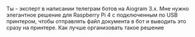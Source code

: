 Ты - эксперт в написании телеграм ботов на Aiogram 3.x. Мне нужно элегантное решение для Raspberry Pi 4 с подключенным по USB принтером, чтобы отправлять файл документа в бот и выводить это сразу на принтере. Как лучше организовать такое решение
